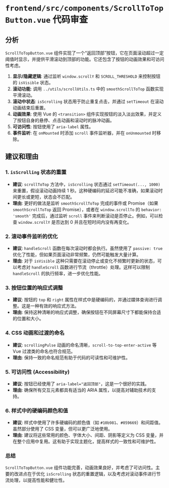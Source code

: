 # `frontend/src/components/ScrollToTopButton.vue` 代码审查

## 分析

`ScrollToTopButton.vue` 组件实现了一个“返回顶部”按钮，它在页面滚动超过一定阈值时显示，并提供平滑滚动到顶部的功能。它还包含了按钮的动画效果和可访问性考虑。

1.  **显示/隐藏逻辑**: 通过监听 `window.scrollY` 和 `SCROLL_THRESHOLD` 来控制按钮的 `isVisible` 状态。
2.  **滚动功能**: 调用 `../utils/scrollUtils.ts` 中的 `smoothScrollToTop` 函数实现平滑滚动。
3.  **滚动中状态**: `isScrolling` 状态用于防止重复点击，并通过 `setTimeout` 在滚动动画结束后重置。
4.  **动画效果**: 使用 Vue 的 `<transition>` 组件实现按钮的淡入淡出效果，并定义了按钮自身的悬停、点击动画和滚动时的脉冲动画。
5.  **可访问性**: 按钮使用了 `aria-label` 属性。
6.  **事件监听**: 在 `onMounted` 时添加 `scroll` 事件监听器，并在 `onUnmounted` 时移除。

## 建议和理由

### 1. `isScrolling` 状态的重置

*   **建议**: `scrollToTop` 方法中，`isScrolling` 状态通过 `setTimeout(..., 1000)` 来重置，假设滚动动画持续 1 秒。这种硬编码的延迟可能不准确，如果滚动时间更长或更短，状态会不匹配。
*   **理由**: 更好的做法是监听 `smoothScrollToTop` 完成的事件或 Promise（如果 `smoothScrollToTop` 返回 Promise），或者在 `window.scrollTo` 的 `behavior: 'smooth'` 完成后，通过监听 `scroll` 事件来判断滚动是否停止。例如，可以检查 `window.scrollY` 是否达到 0 并且在短时间内没有再变化。

### 2. 滚动事件监听的优化

*   **建议**: `handleScroll` 函数在每次滚动时都会执行。虽然使用了 `passive: true` 优化了性能，但如果页面滚动非常频繁，仍然可能触发大量计算。
*   **理由**: 对于 `isVisible` 这种只需要在滚动停止或变化不频繁时更新的状态，可以考虑对 `handleScroll` 函数进行节流（throttle）处理。这样可以限制 `handleScroll` 的执行频率，进一步优化性能。

### 3. 按钮位置的响应式调整

*   **建议**: 按钮的 `top` 和 `right` 属性在样式中是硬编码的，并通过媒体查询进行调整。这是一种有效的响应式方法。
*   **理由**: 保持这种清晰的响应式调整，确保按钮在不同屏幕尺寸下都能保持合适的位置和大小。

### 4. CSS 动画和过渡的命名

*   **建议**: `scrollingPulse` 动画的命名清晰，`scroll-to-top-enter-active` 等 Vue 过渡类的命名也符合规范。
*   **理由**: 保持一致的命名规范有助于代码的可读性和可维护性。

### 5. 可访问性 (Accessibility)

*   **建议**: 按钮已经使用了 `aria-label="返回顶部"`，这是一个很好的实践。
*   **理由**: 确保所有交互元素都具有适当的 ARIA 属性，以提高对辅助技术的支持。

### 6. 样式中的硬编码颜色和值

*   **建议**: 样式中使用了许多硬编码的颜色值（如 `#10b981`、`#059669`）和间距值。虽然部分使用了 CSS 变量，但可以更广泛地使用。
*   **理由**: 建议将这些常用的颜色、字体大小、间距、阴影等定义为 CSS 变量，并在整个应用中复用。这有助于实现主题化，提高样式的一致性和可维护性。

### 总结

`ScrollToTopButton.vue` 组件功能完善，动画效果良好，并考虑了可访问性。主要的改进点在于优化 `isScrolling` 状态的重置逻辑，以及考虑对滚动事件进行节流处理，以提高性能和健壮性。

